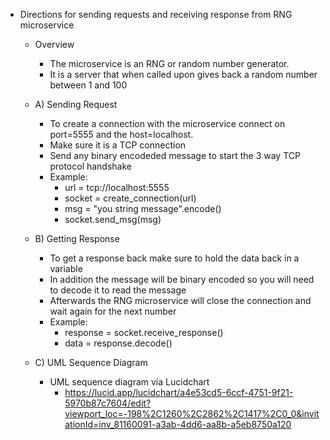 - Directions for sending requests and receiving response from RNG microservice
    - Overview 
        - The microservice is an RNG or random number generator.
        - It is a server that when called upon gives back a random number between 1 and 100


    - A) Sending Request
        - To create a connection with the microservice connect on port=5555 and the host=localhost.
        - Make sure it is a TCP connection
        - Send any binary encodeded message to start the 3 way TCP protocol handshake
        - Example:
            - url = tcp://localhost:5555
            - socket = create_connection(url)
            - msg = "you string message".encode()
            - socket.send_msg(msg)

    - B) Getting Response
         - To get a response back make sure to hold the data back in a variable
         - In addition the message will be binary encoded so you will need to decode it to read the message
         - Afterwards the RNG microservice will close the connection and wait again for the next number
         - Example:
             -   response = socket.receive_response()
             -   data = response.decode()

    - C) UML Sequence Diagram
        - UML sequence diagram via Lucidchart 
            - https://lucid.app/lucidchart/a4e53cd5-6ccf-4751-9f21-5970b87c7604/edit?viewport_loc=-198%2C1260%2C2862%2C1417%2C0_0&invitationId=inv_81160091-a3ab-4dd6-aa8b-a5eb8750a120
          

